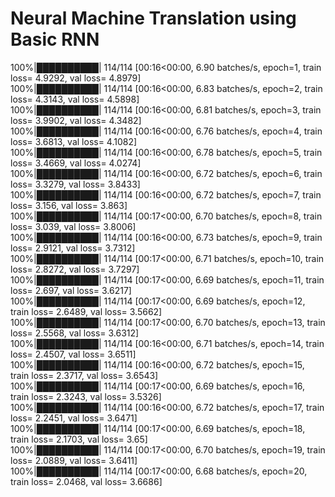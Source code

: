 # Neural Machine Translation using Basic RNN

100%|██████████| 114/114 [00:16<00:00,  6.90 batches/s, epoch=1, train loss= 4.9292, val loss= 4.8979]                                                                                                  
100%|██████████| 114/114 [00:16<00:00,  6.83 batches/s, epoch=2, train loss= 4.3143, val loss= 4.5898]                                                                                                  
100%|██████████| 114/114 [00:16<00:00,  6.81 batches/s, epoch=3, train loss= 3.9902, val loss= 4.3482]                                                                                                  
100%|██████████| 114/114 [00:16<00:00,  6.76 batches/s, epoch=4, train loss= 3.6813, val loss= 4.1082]                                                                                                  
100%|██████████| 114/114 [00:16<00:00,  6.78 batches/s, epoch=5, train loss= 3.4669, val loss= 4.0274]                                                                                                  
100%|██████████| 114/114 [00:16<00:00,  6.72 batches/s, epoch=6, train loss= 3.3279, val loss= 3.8433]                                                                                                  
100%|██████████| 114/114 [00:16<00:00,  6.72 batches/s, epoch=7, train loss= 3.156, val loss= 3.863]                                                                                                    
100%|██████████| 114/114 [00:17<00:00,  6.70 batches/s, epoch=8, train loss= 3.039, val loss= 3.8006]                                                                                                   
100%|██████████| 114/114 [00:16<00:00,  6.73 batches/s, epoch=9, train loss= 2.9121, val loss= 3.7312]                                                                                                  
100%|██████████| 114/114 [00:17<00:00,  6.71 batches/s, epoch=10, train loss= 2.8272, val loss= 3.7297]                                                                                                 
100%|██████████| 114/114 [00:17<00:00,  6.69 batches/s, epoch=11, train loss= 2.697, val loss= 3.6217]                                                                                                  
100%|██████████| 114/114 [00:17<00:00,  6.69 batches/s, epoch=12, train loss= 2.6489, val loss= 3.5662]                                                                                                 
100%|██████████| 114/114 [00:17<00:00,  6.70 batches/s, epoch=13, train loss= 2.5568, val loss= 3.6312]                                                                                                 
100%|██████████| 114/114 [00:16<00:00,  6.71 batches/s, epoch=14, train loss= 2.4507, val loss= 3.6511]                                                                                                 
100%|██████████| 114/114 [00:16<00:00,  6.72 batches/s, epoch=15, train loss= 2.3717, val loss= 3.6543]                                                                                                 
100%|██████████| 114/114 [00:17<00:00,  6.69 batches/s, epoch=16, train loss= 2.3243, val loss= 3.5326]                                                                                                 
100%|██████████| 114/114 [00:16<00:00,  6.72 batches/s, epoch=17, train loss= 2.2451, val loss= 3.6471]                                                                                                 
100%|██████████| 114/114 [00:17<00:00,  6.69 batches/s, epoch=18, train loss= 2.1703, val loss= 3.65]                                                                                                   
100%|██████████| 114/114 [00:17<00:00,  6.70 batches/s, epoch=19, train loss= 2.0889, val loss= 3.6411]                                                                                                 
100%|██████████| 114/114 [00:17<00:00,  6.68 batches/s, epoch=20, train loss= 2.0468, val loss= 3.6686]              